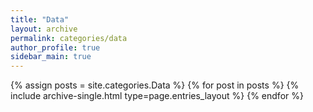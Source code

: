 ```yaml
---
title: "Data"
layout: archive
permalink: categories/data
author_profile: true
sidebar_main: true
---
```



{% assign posts = site.categories.Data %}
{% for post in posts %} {% include archive-single.html type=page.entries_layout %} {% endfor %}